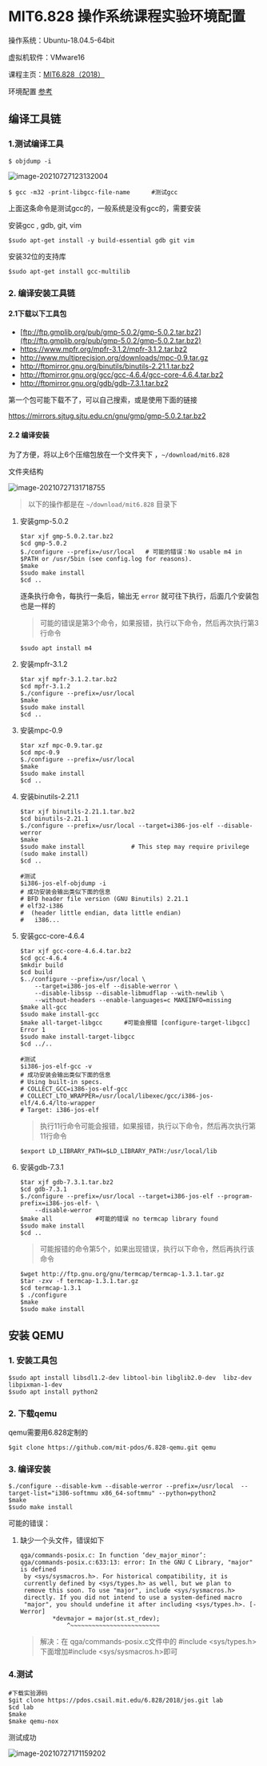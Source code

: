 # MIT6.828 操作系统课程实验环境配置



操作系统：Ubuntu-18.04.5-64bit

虚拟机软件：VMware16

课程主页：[MIT6.828（2018）](https://pdos.csail.mit.edu/6.828/2018/schedule.html)

环境配置 [参考](https://pdos.csail.mit.edu/6.828/2018/tools.html)



## 编译工具链



### 1.测试编译工具

```shell
$ objdump -i
```

![image-20210727123132004](https://kinvy-images.oss-cn-beijing.aliyuncs.com/Images/image-20210727123132004.png)



```shell
$ gcc -m32 -print-libgcc-file-name 		#测试gcc
```

上面这条命令是测试gcc的，一般系统是没有gcc的，需要安装

安装gcc , gdb, git, vim

```shell
$sudo apt-get install -y build-essential gdb git vim
```

安装32位的支持库

```shell
$sudo apt-get install gcc-multilib
```



### 2. 编译安装工具链

#### 2.1下载以下工具包

- [ftp://ftp.gmplib.org/pub/gmp-5.0.2/gmp-5.0.2.tar.bz2](ftp://ftp.gmplib.org/pub/gmp-5.0.2/gmp-5.0.2.tar.bz2)
- https://www.mpfr.org/mpfr-3.1.2/mpfr-3.1.2.tar.bz2
- http://www.multiprecision.org/downloads/mpc-0.9.tar.gz
- http://ftpmirror.gnu.org/binutils/binutils-2.21.1.tar.bz2
- http://ftpmirror.gnu.org/gcc/gcc-4.6.4/gcc-core-4.6.4.tar.bz2
- http://ftpmirror.gnu.org/gdb/gdb-7.3.1.tar.bz2

第一个包可能下载不了，可以自己搜索，或是使用下面的链接

https://mirrors.sjtug.sjtu.edu.cn/gnu/gmp/gmp-5.0.2.tar.bz2



#### 2.2 编译安装

为了方便，将以上6个压缩包放在一个文件夹下 ，`~/download/mit6.828`

文件夹结构

![image-20210727131718755](https://kinvy-images.oss-cn-beijing.aliyuncs.com/Images/image-20210727131718755.png)

> 以下的操作都是在 `~/download/mit6.828` 目录下

1. 安装gmp-5.0.2

   ```shell
   $tar xjf gmp-5.0.2.tar.bz2
   $cd gmp-5.0.2
   $./configure --prefix=/usr/local   # 可能的错误：No usable m4 in $PATH or /usr/5bin (see config.log for reasons).
   $make
   $sudo make install             
   $cd ..
   ```

   逐条执行命令，每执行一条后，输出无 `error` 就可往下执行，后面几个安装包也是一样的

   > 可能的错误是第3个命令，如果报错，执行以下命令，然后再次执行第3行命令

   ```shell
   $sudo apt install m4
   ```

   

2. 安装mpfr-3.1.2

   ```shell
   $tar xjf mpfr-3.1.2.tar.bz2
   $cd mpfr-3.1.2
   $./configure --prefix=/usr/local
   $make
   $sudo make install           
   $cd ..
   ```



3. 安装mpc-0.9

   ```shell
   $tar xzf mpc-0.9.tar.gz
   $cd mpc-0.9
   $./configure --prefix=/usr/local
   $make
   $sudo make install            
   $cd ..
   ```



4. 安装binutils-2.21.1

   ```shell
   $tar xjf binutils-2.21.1.tar.bz2
   $cd binutils-2.21.1
   $./configure --prefix=/usr/local --target=i386-jos-elf --disable-werror
   $make
   $sudo make install             # This step may require privilege (sudo make install)
   $cd ..
   
   #测试
   $i386-jos-elf-objdump -i
   # 成功安装会输出类似下面的信息
   # BFD header file version (GNU Binutils) 2.21.1
   # elf32-i386
   #  (header little endian, data little endian)
   #   i386...
   ```



5. 安装gcc-core-4.6.4

   ```shell
   $tar xjf gcc-core-4.6.4.tar.bz2
   $cd gcc-4.6.4
   $mkdir build           
   $cd build
   $../configure --prefix=/usr/local \
       --target=i386-jos-elf --disable-werror \
       --disable-libssp --disable-libmudflap --with-newlib \
       --without-headers --enable-languages=c MAKEINFO=missing
   $make all-gcc
   $sudo make install-gcc         
   $make all-target-libgcc		#可能会报错 [configure-target-libgcc] Error 1
   $sudo make install-target-libgcc   
   $cd ../..
   
   #测试
   $i386-jos-elf-gcc -v
   # 成功安装会输出类似下面的信息
   # Using built-in specs.
   # COLLECT_GCC=i386-jos-elf-gcc
   # COLLECT_LTO_WRAPPER=/usr/local/libexec/gcc/i386-jos-elf/4.6.4/lto-wrapper
   # Target: i386-jos-elf
   ```

   > 执行11行命令可能会报错，如果报错，执行以下命令，然后再次执行第11行命令

   ```shell
   $export LD_LIBRARY_PATH=$LD_LIBRARY_PATH:/usr/local/lib 
   ```

   

6. 安装gdb-7.3.1

   ```shell
   $tar xjf gdb-7.3.1.tar.bz2
   $cd gdb-7.3.1
   $./configure --prefix=/usr/local --target=i386-jos-elf --program-prefix=i386-jos-elf- \
       --disable-werror
   $make all			#可能的错误 no termcap library found
   $sudo make install         
   $cd ..
   ```

   >可能报错的命令第5个，如果出现错误，执行以下命令，然后再执行该命令

   ```shell
   $wget http://ftp.gnu.org/gnu/termcap/termcap-1.3.1.tar.gz
   $tar -zxv -f termcap-1.3.1.tar.gz
   $cd termcap-1.3.1
   $ ./configure 
   $make
   $sudo make install
   ```

   





## 安装 QEMU

### 1. 安装工具包

```shell
$sudo apt install libsdl1.2-dev libtool-bin libglib2.0-dev  libz-dev  libpixman-1-dev
$sudo apt install python2

```



### 2. 下载qemu

qemu需要用6.828定制的

```shell
$git clone https://github.com/mit-pdos/6.828-qemu.git qemu
```



### 3. 编译安装

```shell
$./configure --disable-kvm --disable-werror --prefix=/usr/local  --target-list="i386-softmmu x86_64-softmmu" --python=python2
$make
$sudo make install
```

可能的错误：

1. 缺少一个头文件，错误如下

   ```shell
   qga/commands-posix.c: In function ‘dev_major_minor’:
   qga/commands-posix.c:633:13: error: In the GNU C Library, "major" is defined
    by <sys/sysmacros.h>. For historical compatibility, it is
    currently defined by <sys/types.h> as well, but we plan to
    remove this soon. To use "major", include <sys/sysmacros.h>
    directly. If you did not intend to use a system-defined macro
    "major", you should undefine it after including <sys/types.h>. [-Werror]
            *devmajor = major(st.st_rdev);
                ^~~~~~~~~~~~~~~~~~~~~~~~~~   
   ```

   > 解决：在 qga/commands-posix.c文件中的 #include <sys/types.h> 下面增加#include <sys/sysmacros.h>即可



### 4.测试

```shell
#下载实验源码
$git clone https://pdos.csail.mit.edu/6.828/2018/jos.git lab
$cd lab
$make
$make qemu-nox
```

测试成功

![image-20210727171159202](https://kinvy-images.oss-cn-beijing.aliyuncs.com/Images/image-20210727171159202.png)

